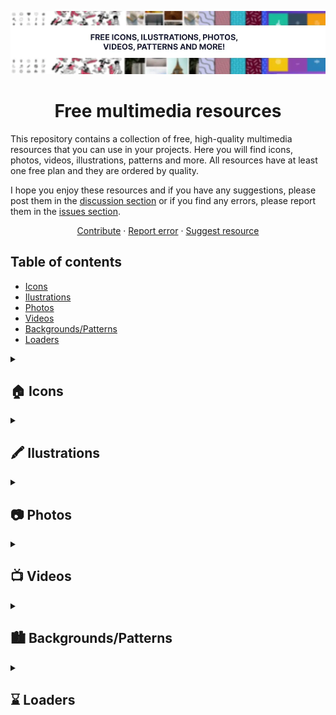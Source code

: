 <div id="top"></div>

<!-- PROJECT LOGO -->
<div align="center">

![header](./images/header.webp)

# Free multimedia resources

</div>

This repository contains a collection of free, high-quality multimedia resources that you can use in your projects. Here you will find icons, photos, videos, illustrations, patterns and more. All resources have at least one free plan and they are ordered by quality.

I hope you enjoy these resources and if you have any suggestions, please post them in the [discussion section](https://github.com/cosmoart/free-multimedia-resources/discussions) or if you find any errors, please report them in the [issues section](https://github.com/cosmoart/free-multimedia-resources/issues).

<div align="center">
  <a href="https://github.com/cosmoart/free-multimedia-resources">Contribute</a>
  ·
  <a href="https://github.com/cosmoart/free-multimedia-resources/issues">Report error</a>
  ·
  <a href="https://github.com/cosmoart/free-multimedia-resources/discussions">Suggest resource</a>
</div>


<!-- TABLE OF CONTENTS -->
## Table of contents

- [Icons](#-icons)
- [Ilustrations](#%EF%B8%8F-ilustrations)
- [Photos](#-photos)
- [Videos](#-videos)
- [Backgrounds/Patterns](#%EF%B8%8F-backgroundspatterns)
- [Loaders](#-loaders)


<details>

<summary><h2>🏠 Icons</h2></summary>

<table>
<tr>
		<td><a href="https://fonts.google.com/icons"><img src="./images/icons/google.webp" alt="Google icons"></a></td><td><a href="https://tabler-icons.io"><img src="https://tabler-icons.io/img/tabler-icons/og.png" alt="Tabler icons"></a></td><td><a href="https://css.gg/"><img src="https://css.gg/fav/og2.png" alt="css.gg"></a></td>
	</tr>
	<tr>
		<td><a href="https://fonts.google.com/icons">Google icons</a></td><td><a href="https://tabler-icons.io">Tabler icons</a></td><td><a href="https://css.gg/">css.gg</a></td>
	</tr>
	<tr>
		<td>Over 2,500 glyphs in a single font file with a wide range of design variants. </td><td>Free and open source icons designed to make your website or app attractive, visually consistent and simply beautiful.</td><td>Open-source CSS, SVG and Figma UI Icons, Available in SVG Sprite, styled-components, NPM & API</td>
	</tr>
	<tr>
		<td><a href="https://www.apache.org/licenses/LICENSE-2.0.html">Licence: Apache License Version 2.0</a> </td><td><a href="https://github.com/tabler/tabler-icons/blob/master/LICENSE">Licence: MIT</a></td><td><a href="https://css.gg/doc/licence">Licence: MIT</a></td>
	</tr><tr>
		<td><a href="https://feathericons.com/"><img src="./images/icons/feather.webp" alt="Feather icons"></a></td><td><a href="https://www.svgrepo.com"><img src="https://www.svgrepo.com/social.png" alt="SVGrepo"></a></td><td><a href="https://iconmonstr.com"><img src="./images/icons/iconmonstr.webp" alt="Iconmonstr"></a></td>
	</tr>
	<tr>
		<td><a href="https://feathericons.com/">Feather icons</a></td><td><a href="https://www.svgrepo.com">SVGrepo</a></td><td><a href="https://iconmonstr.com">Iconmonstr</a></td>
	</tr>
	<tr>
		<td>Simply beautiful open source icons</td><td>500.000+ Open-licensed SVG Vector and Icons</td><td>Free simple icons for your next project</td>
	</tr>
	<tr>
		<td><a href="https://github.com/feathericons/feather/blob/master/LICENSE">Licence: MIT</a> </td><td><a href="https://www.svgrepo.com/page/licensing">Licence: Multiple licenses (SVG Repo License, CC0, MIT...)</a></td><td><a href="https://iconmonstr.com/license/">Licence: "Licensee may use the Work in non-commercial and commercial projects, services or products without attribution."</a></td>
	</tr><tr>
		<td><a href="https://keyicons.com"><img src="./images/icons/keyicons.webp" alt="Keyicons"></a></td><td><a href="http://zwicon.com"><img src="./images/icons/zwicon.webp" alt="Zwicon"></a></td>
	</tr>
	<tr>
		<td><a href="https://keyicons.com">Keyicons</a></td><td><a href="http://zwicon.com">Zwicon</a></td>
	</tr>
	<tr>
		<td>The clean icon set you were looking for, ready to use in web, mobile development and wherever you want.</td><td>The zwicon icon library was made to support our work @zwoelf. Now it is available for free for download.</td>
	</tr>
	<tr>
		<td><a href="https://keyicons.com">Licence: CC BY 4.0</a> </td><td><a href="http://zwicon.com/how-to-use.html">Licence: CC BY-ND 4.0</a></td>
	</tr>
</table>
</details>


<details>

<summary><h2>🖍️ Ilustrations</h2></summary>

<table>
<tr>
		<td><a href="https://www.reshot.com/free-vector-illustrations/"><img src="https://www.reshot.com/static/illustrations/og/reshot-free-illustrations.png" alt="Reshot"></a></td><td><a href="https://undraw.co/illustrations"><img src="./images/ilustrations/undraw.webp" alt="unDraw"></a></td><td><a href="https://designs.ai/graphicmaker"><img src="./images/ilustrations/designsai.webp" alt="Designs AI"></a></td>
	</tr>
	<tr>
		<td><a href="https://www.reshot.com/free-vector-illustrations/">Reshot</a></td><td><a href="https://undraw.co/illustrations">unDraw</a></td><td><a href="https://designs.ai/graphicmaker">Designs AI</a></td>
	</tr>
	<tr>
		<td>Download free vector illustrations for commercial use with no attribution so you can design freely.</td><td>The design project with open-source illustrations for any idea you can imagine and create.</td><td>Get beautiful and customizable SVG, PNG and Vector illustrations that match you brand identity.</td>
	</tr>
	<tr>
		<td><a href="https://www.reshot.com/license/">Licence: Reshot Free License</a> </td><td><a href="https://undraw.co/license">Licence: "You can use the illustrations in any project, commercial or personal without attribution or any costs"</a></td><td><a href="https://designs.ai/dos-and-donts">Licence: "Free for Personal and Commercial usage with attribution."</a></td>
	</tr><tr>
		<td><a href="https://iradesign.io"><img src="./images/ilustrations/iradesign.webp" alt="Iradesign"></a></td><td><a href="https://www.opendoodles.com"><img src="https://assets.website-files.com/5d5d5904f8a21bfe5ff69367/5da4cb5454976755fcac7930_seo-doodles.jpg" alt="Open Doodles"></a></td><td><a href="https://bigheads.io"><img src="https://bigheads.io/card.png" alt="Big Heads"></a></td>
	</tr>
	<tr>
		<td><a href="https://iradesign.io">Iradesign</a></td><td><a href="https://www.opendoodles.com">Open Doodles</a></td><td><a href="https://bigheads.io">Big Heads</a></td>
	</tr>
	<tr>
		<td>Build your own amazing illustrations with MIT licensed illustrations</td><td>A library of sketchy illustrations of people free for personal and commercial use.</td><td>Randomly Generated Characters for Your Apps & Games.</td>
	</tr>
	<tr>
		<td><a href="https://iradesign.io">Licence: MIT</a> </td><td><a href="https://www.opendoodles.com">Licence: CC0 1.0</a></td><td><a href="https://bigheads.io">Licence: "Free for personal and commercial use."</a></td>
	</tr><tr>
		<td><a href="https://www.manypixels.co/gallery"><img src="https://www.manypixels.co/Illustrations%20Gallery%20Thumbnails.png" alt="Many Pixels"></a></td><td><a href="https://www.humaaans.com/"><img src="https://assets.website-files.com/5bff8886c3964a992e90d465/5c050a75fc73fba30bf816f1_seo-rectangle.jpg" alt="Humaaans"></a></td><td><a href="https://fresh-folk.com"><img src="https://fresh-folk.com/assets/images/card.jpg" alt="Fresh Folk"></a></td>
	</tr>
	<tr>
		<td><a href="https://www.manypixels.co/gallery">Many Pixels</a></td><td><a href="https://www.humaaans.com/">Humaaans</a></td><td><a href="https://fresh-folk.com">Fresh Folk</a></td>
	</tr>
	<tr>
		<td>Download our 2,500+ editable and royalty-free SVG and PNG illustrations to power up your designs.</td><td>Mix-&-match illustrations of people with a design library for InVIsion Studio and Sketch.</td><td>An illustration library of people and objects.</td>
	</tr>
	<tr>
		<td><a href="https://www.manypixels.co/gallery">Licence: "You can use the illustrations in any project, commercial or personal without attribution or any costs."</a> </td><td><a href="https://www.humaaans.com/">Licence: CC0</a></td><td><a href="https://fresh-folk.com">Licence: CC BY-NC-ND 4.0</a></td>
	</tr><tr>
		<td><a href="https://flexiple.com/illustrations/"><img src="https://ik.imagekit.io/6eslefmcf/flexiple/preview/scale-link-preview_TPkNnpjji.png" alt="Flexiple ilustrations"></a></td><td><a href="https://storyset.com"><img src="./images/ilustrations/storyset.webp" alt="Storyset"></a></td><td><a href="https://themeisle.com/illustrations/"><img src="./images/ilustrations/themeisle.webp" alt="Theme Isle"></a></td>
	</tr>
	<tr>
		<td><a href="https://flexiple.com/illustrations/">Flexiple ilustrations</a></td><td><a href="https://storyset.com">Storyset</a></td><td><a href="https://themeisle.com/illustrations/">Theme Isle</a></td>
	</tr>
	<tr>
		<td>A new free, open-source and high-quality illustration each day - no attribution needed!</td><td>Awesome free customizable illustrations for your next project</td><td>Find & Download the most popular Illustrations ✓ Free for commercial use ✓ High Quality Images ✓ Made for Creative Projects.</td>
	</tr>
	<tr>
		<td><a href="https://flexiple.com/illustrations/">Licence: "Put simply, use it in any project. No attribution needed."</a> </td><td><a href="https://storyset.com/faqs">Licence: Free for Personal and Commercial usage with attribution.</a></td><td><a href="https://themeisle.com/illustrations/">Licence: "All images and vectors published on Themeisle can be used for free. You can use them for noncommercial and commercial purposes."</a></td>
	</tr><tr>
		<td><a href="https://www.drawkit.com/?pricing-type=Free"><img src="./images/ilustrations/drawkit.webp" alt="DrawKit"></a></td><td><a href="https://delesign.com/free-designs/graphics/illustration"><img src="./images/ilustrations/delesign.webp" alt="Delesign"></a></td>
	</tr>
	<tr>
		<td><a href="https://www.drawkit.com/?pricing-type=Free">DrawKit</a></td><td><a href="https://delesign.com/free-designs/graphics/illustration">Delesign</a></td>
	</tr>
	<tr>
		<td>REQUIRE LOGIN TO USE. Browse all our creative contents. 2D illustrations, icons, 3D, animations, mockups and many more.</td><td>REQUIRE LOGIN TO USE. Use our royalty-free Illustrations for your website, social media, blog, email newsletters, and anything else.</td>
	</tr>
	<tr>
		<td><a href="https://www.drawkit.com/license">Licence: DrawKit License (Free for Personal and Commercial. No attribution required.)</a> </td><td><a href="https://delesign.com/free-designs/free-license/">Licence: Delesign License (Free for Personal and Commercial. No attribution required.)</a></td>
	</tr>
</table>
</details>


<details>

<summary><h2>📷 Photos</h2></summary>

<table>
<tr>
		<td><a href="https://pixabay.com/photos/"><img src="./images/photos/pixabay.webp" alt="PixaBay"></a></td><td><a href="https://www.pexels.com"><img src="./images/photos/pexels.webp" alt="Pexels"></a></td><td><a href="https://picography.co"><img src="./images/photos/picography.webp" alt="Picography"></a></td>
	</tr>
	<tr>
		<td><a href="https://pixabay.com/photos/">PixaBay</a></td><td><a href="https://www.pexels.com">Pexels</a></td><td><a href="https://picography.co">Picography</a></td>
	</tr>
	<tr>
		<td>Find high quality royalty free photos for your next project. ✓ Free for commercial use ✓ No attribution required ✓ Photos handpicked by staff.</td><td>Free stock photos & videos you can use everywhere. Browse millions of high-quality royalty free stock images & copyright free pictures. No attribution required.</td><td>Picography offers gorgeous high-resolution free photos. Our free stock photos can be used for any project. No attribution needed. Download your favorites.</td>
	</tr>
	<tr>
		<td><a href="https://pixabay.com/es/service/license/">Licence: Pixabay License (Free for commercial and noncommercial use. Attribution is not required.)</a> </td><td><a href="https://www.pexels.com/license/">Licence: "All photos and videos on Pexels can be downloaded and used for free."</a></td><td><a href="https://picography.co/terms/">Licence: CC0 1.0</a></td>
	</tr><tr>
		<td><a href="https://unsplash.com"><img src="./images/photos/unsplash.webp" alt="Unsplash"></a></td><td><a href="https://stocksnap.io"><img src="https://stocksnap.io/img/stocksnap_og.png" alt="StockSnap"></a></td><td><a href="https://nappy.co"><img src="https://nappy.co/public/img/meta_header.jpg" alt="Nappy"></a></td>
	</tr>
	<tr>
		<td><a href="https://unsplash.com">Unsplash</a></td><td><a href="https://stocksnap.io">StockSnap</a></td><td><a href="https://nappy.co">Nappy</a></td>
	</tr>
	<tr>
		<td>The internet’s source of freely-usable images. Powered by creators everywhere.</td><td>The best source for free, CC0, do-what-you-want-with stock photos. No attribution required.</td><td>Beautiful photos of Black and Brown people, for free. For commercial and personal use.</td>
	</tr>
	<tr>
		<td><a href="https://unsplash.com/license">Licence: Free for Commercial and non-commercial purposes. No attribution required.</a> </td><td><a href="https://stocksnap.io/license">Licence: CC0 1.0</a></td><td><a href="https://nappy.co/license">Licence: CC0 1.0</a></td>
	</tr>
</table>
</details>


<details>

<summary><h2>📺 Videos</h2></summary>

<table>
<tr>
		<td><a href="https://www.pexels.com/videos/"><img src="./images/videos/pexels.webp" alt="Pexels"></a></td><td><a href="https://coverr.co"><img src="./images/videos/coverr.webp" alt="Coverr"></a></td><td><a href="https://www.videezy.com"><img src="./images/videos/videezy.webp" alt="Videezy"></a></td>
	</tr>
	<tr>
		<td><a href="https://www.pexels.com/videos/">Pexels</a></td><td><a href="https://coverr.co">Coverr</a></td><td><a href="https://www.videezy.com">Videezy</a></td>
	</tr>
	<tr>
		<td>Pexels Videos makes it easy to find free stock footage for your website, promo video or anything else.</td><td>Download royalty free (for personal and commercial use), unique and beautiful video footage for your website or any project. No attribution required.</td><td>Download millions of free and premium stock footage and motion graphics instantly.</td>
	</tr>
	<tr>
		<td><a href="https://www.pexels.com/license/">Licence: "All photos and videos on Pexels can be downloaded and used for free."</a> </td><td><a href="https://coverr.co/license">Licence: "All Videos published on Coverr.co can be used free for commercial and non-commercial purposes. You do not need to ask permission from or provide credit to the videographer or Coverr.co, although it is appreciated when possible."</a></td><td><a href="https://www.videezy.com/terms">Licence: Standard, Pro, Creative Commons and Editorial Use Only</a></td>
	</tr><tr>
		<td><a href="https://mixkit.co/free-stock-video/"><img src="./images/videos/mixkit.webp" alt="Mixkit"></a></td><td><a href="https://www.videvo.net"><img src="./images/videos/videvo.webp" alt="Videvo"></a></td>
	</tr>
	<tr>
		<td><a href="https://mixkit.co/free-stock-video/">Mixkit</a></td><td><a href="https://www.videvo.net">Videvo</a></td>
	</tr>
	<tr>
		<td>Browse our library of extraordinary free stock footage and motion clips for every occasion. All HD Video Clips are completely free to download and use anywhere.</td><td>Download Free Stock Footage and HD Video clips; Videvo offers a large selection of HD video clips, motion graphics and free stock footage.</td>
	</tr>
	<tr>
		<td><a href="https://mixkit.co/license/">Licence: "Items under the Mixkit Stock Video Free License can be used in your commercial and non-commercial projects, for free."</a> </td><td><a href="https://help.videvo.net/category/6-licensing">Licence: Videvo Attribution License or Creative Commons 3.0 ("You may use these video clips free of charge, in both personal and commercial productions. Video clips that carry the Creative Commons 3.0 license must be attributed to the original author.")</a></td>
	</tr>
</table>
</details>


<details>

<summary><h2>🏙️ Backgrounds/Patterns</h2></summary>

<table>
<tr>
		<td><a href="https://www.magicpattern.design/tools/css-backgrounds"><img src="https://storage.googleapis.com/brandflow-bucket/magipattern/css-backgrounds.jpg" alt="CSS Background Patterns"></a></td><td><a href="https://pattern.monster"><img src="https://giguom.com/pattern.monster/images//TwitterBG2.png" alt="Pattern Monster"></a></td><td><a href="https://bansal.io/pattern-css"><img src="https://bansal.io/assets/images/pattern-css-preview.jpg" alt="pattern.css"></a></td>
	</tr>
	<tr>
		<td><a href="https://www.magicpattern.design/tools/css-backgrounds">CSS Background Patterns</a></td><td><a href="https://pattern.monster">Pattern Monster</a></td><td><a href="https://bansal.io/pattern-css">pattern.css</a></td>
	</tr>
	<tr>
		<td>Beautiful pure CSS background patterns that you can actually use in your projects!</td><td>A simple online pattern generator to create repeatable SVG patterns. Perfect for website backgrounds, apparel, branding, packaging design and more.</td><td>CSS only library to fill your empty background with beautiful patterns.</td>
	</tr>
	<tr>
		<td><a href="https://www.magicpattern.design/terms">Licence: "Free"</a> </td><td><a href="https://github.com/catchspider2002/svelte-svg-patterns/blob/master/LICENSE.md">Licence: MIT</a></td><td><a href="https://github.com/bansal/pattern.css">Licence: MIT</a></td>
	</tr><tr>
		<td><a href="https://haikei.app/generators/"><img src="https://haikei.app/haikei-cover.png" alt="Haikei"></a></td><td><a href="https://www.heropatterns.com"><img src="./images/backgrounds/heropatterns.webp" alt="Hero Patterns"></a></td><td><a href="https://patternpad.com"><img src="https://patternpad.com/images/patternpad-banner.png" alt="PatternPad"></a></td>
	</tr>
	<tr>
		<td><a href="https://haikei.app/generators/">Haikei</a></td><td><a href="https://www.heropatterns.com">Hero Patterns</a></td><td><a href="https://patternpad.com">PatternPad</a></td>
	</tr>
	<tr>
		<td>Our SVG generators let you discover, customize, randomize, and export generative SVG design assets to use in your favorite design tools.</td><td>A collection of repeatable SVG background patterns for you to use on your web projects.</td><td>PatternPad offers unlimited unique pattern designs that fit your style. Ideal for branding, presentations, social media posts or customising products.</td>
	</tr>
	<tr>
		<td><a href="https://haikei.app/pricing/">Licence: Free</a> </td><td><a href="https://heropatterns.com">Licence: CC BY 4.0</a></td><td><a href="https://patternpad.com">Licence: Free with attribution</a></td>
	</tr>
</table>
</details>


<details>

<summary><h2>⌛ Loaders</h2></summary>

<table>
<tr>
		<td><a href="https://uiball.com/loaders/"><img src="./images/loaders/uiball-loaders.webp" alt="Loaders"></a></td><td><a href="https://loaders.holasvg.com"><img src="https://loaders.holasvg.com/holasvg-loaders.gif" alt="Hola svg"></a></td><td><a href="https://samherbert.net/svg-loaders/"><img src="./images/loaders/svg-loaders.webp" alt="SVG Loaders"></a></td>
	</tr>
	<tr>
		<td><a href="https://uiball.com/loaders/">Loaders</a></td><td><a href="https://loaders.holasvg.com">Hola svg</a></td><td><a href="https://samherbert.net/svg-loaders/">SVG Loaders</a></td>
	</tr>
	<tr>
		<td>Free loaders & spinners for your next project. Built with HTML, CSS and a soupçon of SVG. Available for copypasta or as a tree-shakeable React component library.</td><td>Free SVG Loader Generator</td><td>Loading icons and small animations built with pure SVG.</td>
	</tr>
	<tr>
		<td><a href="https://github.com/GriffinJohnston/uiball-loaders/blob/main/LICENSE">Licence: MIT</a> </td><td><a href="https://loaders.holasvg.com">Licence: MIT</a></td><td><a href="https://github.com/SamHerbert/SVG-Loaders/blob/master/LICENSE.md">Licence: MIT</a></td>
	</tr><tr>
		<td><a href="https://cssloaders.github.io"><img src="https://cssloaders.github.io/images/Loader-screen.png" alt="CSS loaders and spinners"></a></td>
	</tr>
	<tr>
		<td><a href="https://cssloaders.github.io">CSS loaders and spinners</a></td>
	</tr>
	<tr>
		<td>CSS Loader is a collection of different types of loaders, spinners and their source code. There are no image dependencies in this. It's is done using pure CSS. Hence it is easily customization too.</td>
	</tr>
	<tr>
		<td><a href="https://github.com/vineethtrv/css-loader/blob/master/LICENSE">Licence: MIT</a> </td>
	</tr>
</table>
</details>

